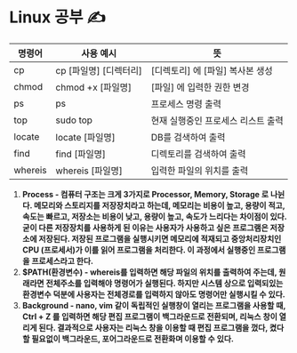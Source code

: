 # Linux 공부 ✍️

| 명령어  | 사용 예시              | 뜻                                 |
| ------- | ---------------------- | ---------------------------------- |
| cp      | cp [파일명] [디렉터리] | [디렉토리] 에 [파일] 복사본 생성   |
| chmod   | chmod +x [파일명]      | [파일] 에 입력한 권한 변경         |
| ps      | ps                     | 프로세스 명령 출력                 |
| top     | sudo top               | 현재 실행중인 프로세스 리스트 출력 |
| locate  | locate [파일명]        | DB를 검색하여 출력                 |
| find    | find [파일명]          | 디렉토리를 검색하여 출력           |
| whereis | whereis [파일명]       | 입력한 파일의 위치를 출력          |

1. **Process - 컴퓨터 구조는 크게 3가지로 Processor, Memory, Storage 로 나뉜다. 메모리와 스토리지를 저장장치라고 하는데, 메모리는 비용이 높고, 용량이 적고, 속도는 빠르고, 저장소는 비용이 낮고, 용량이 높고, 속도가 느리다는 차이점이 있다. 굳이 다른 저장장치를 사용하게 된 이유는 사용자가 사용하고 싶은 프로그램은 저장소에 저장된다. 저장된 프로그램을 실행시키면 메모리에 적재되고 중앙처리장치인 CPU (프로세서)가 이를 읽어 프로그램을 처리한다. 이 과정에서 실행중인 프로그램을 프로세스라고 한다.**
2. **$PATH(환경변수) - whereis를 입력하면 해당 파일의 위치를 출력하여 주는데,  원래라면 전체주소를 입력해야 명령어가 실행된다. 하지만 시스템 상으로 입력되있는 환경변수 덕분에  사용자는 전체경로를 입력하지 않아도 명령어만 실행시킬 수 있다.** 
3. **Background - nano, vim 같이 독립적인 실행창이 열리는 프로그램을 사용할 때, Ctrl + Z 를 입력하면 해당 편집 프로그램이 백그라운드로 전환되며, 리눅스 창이 열리게 된다. 결과적으로 사용자는 리눅스 창을 이용할 때 편집 프로그램을 껐다, 켰다 할 필요없이 백그라운드, 포어그라운드로 전환화며 이용할 수 있다.**

